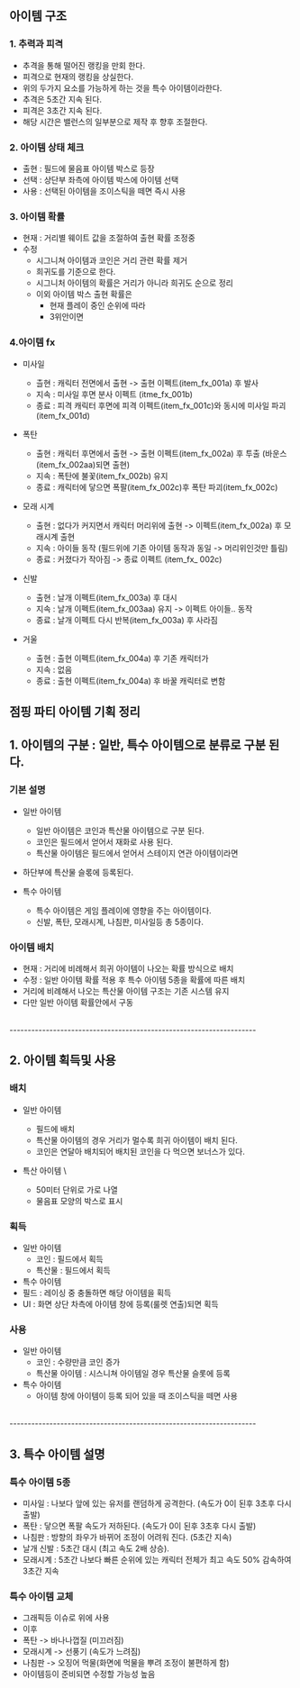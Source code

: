 ## 아이템 구조
### 1. 추력과 피격
- 추격을 통해 떨어진 랭킹을 만회 한다.
- 피격으로 현재의 랭킹을 상실한다. 
- 위의 두가지 요소를 가능하게 하는 것을 특수 아이템이라한다.
- 추격은 5초간 지속 된다. 
- 피격은 3초간 지속 된다. 
- 해당 시간은 밸런스의 일부분으로 제작 후 향후 조절한다. 

### 2. 아이템 상태 체크
- 출현 : 필드에 물음표 아이템 박스로 등장 
- 선택 : 상단부 좌측에 아이템 박스에 아이템 선택 
- 사용 : 선택된 아이템을 조이스틱을 떼면 즉시 사용

### 3. 아이템 확률
- 현재 : 거리별 웨이트 값을 조절하여 출현 확률 조정중
- 수정 
  - 시그니쳐 아이템과 코인은 거리 관련 확률 제거
  - 희귀도를 기준으로 한다.
  - 시그니처 아이템의 확률은 거리가 아니라 희귀도 순으로 정리
  - 이외 아이템 박스 출현 확률은
    - 현재 플레이 중인 순위에 따라 
    - 3위안이면 


### 4.아이템 fx
- 미사일
  - 츨현 : 캐릭터 전면에서 출현 -> 출현 이펙트(item_fx_001a) 후 발사
  - 지속 : 미사일 후면 분사 이펙트 (itme_fx_001b) 
  - 종료 : 피격 캐릭터 후면에 피격 이펙트(item_fx_001c)와 동시에 미사일 파괴 (item_fx_001d) 

- 폭탄
  - 출현 : 캐릭터 후면에서 출현 -> 출현 이펙트(item_fx_002a) 후 투출 (바운스(item_fx_002aa)되면 출현)
  - 지속 : 폭탄에 불꽃(item_fx_002b) 유지
  - 종료 : 캐릭터에 닿으면 폭팔(item_fx_002c)후 폭탄 파괴(item_fx_002c)

- 모래 시계
  - 출현 : 없다가 커지면서 캐릭터 머리위에 출현 -> 이펙트(item_fx_002a) 후 모래시계 출현
  - 지속 : 아이들 동작 (필드위에 기존 아이템 동작과 동일 -> 머리위인것만 틀림)
  - 종료 : 커졌다가 작아짐 -> 종료 이펙트 (item_fx_ 002c)

- 신발
  - 출현 : 날개 이펙트(item_fx_003a) 후 대시
  - 지속 : 날개 이펙트(item_fx_003aa) 유지 -> 이펙트 아이들.. 동작 
  - 종료 : 날개 이펙트 다시 반복(item_fx_003a) 후 사라짐  

- 거울
  - 출현 : 출현 이펙트(item_fx_004a) 후 기존 캐릭터가  
  - 지속 : 없음
  - 종료 : 출현 이펙트(item_fx_004a) 후 바꿀 캐릭터로 변함  


## 점핑 파티 아이템 기획 정리

## 1. 아이템의 구분 : 일반, 특수 아이템으로 분류로 구분 된다. 
### 기본 설명 
- 일반 아이템
  - 일반 아이템은 코인과 특산물 아이템으로 구분 된다. 
  - 코인은 필드에서 얻어서 재화로 사용 된다.
  - 특산물 아이템은 필드에서 얻어서 스테이지 연관 아이템이라면 
- 하단부에 특산물 슬롟에 등록된다. 

- 특수 아이템 
  - 특수 아이템은 게임 플레이에 영향을 주는 아이템이다. 
  - 신발, 폭탄, 모래시계, 나침판, 미사일등 총 5종이다. 

### 아이템 배치 
- 현재 : 거리에 비례해서 희귀 아이템이 나오는 확률 방식으로 배치
- 수정 : 일반 아이템 확률 적용 후 특수 아이템 5종을 확률에 따른 배치
- 거리에 비례해서 나오는 특산물 아이템 구조는 기존 시스템 유지 
- 다만 일반 아이템 확률안에서 구동 
 
<br>
--------------------------------------------------------------------
<br>

## 2. 아이템 획득및 사용
### 배치
- 일반 아이템 
  - 필드에 배치 
  - 특산물 아이템의 경우 거리가 멀수록 희귀 아이템이 배치 된다.
  - 코인은 연달아 배치되어 배치된 코인을 다 먹으면 보너스가 있다. 

- 특산 아이템  \
  - 50미터 단위로 가로 나열 
  - 물음표 모양의 박스로 표시 

### 획득
- 일반 아이템 
  - 코인 : 필드에서 획득
  - 특산물 : 필드에서 획득 
- 특수 아이템
 - 필드 : 레이싱 중 충돌하면 해당 아이템을 획득
 - UI : 화면 상단 차측에 아이템 창에 등록(룰렛 연출)되면 획득

### 사용
- 일반 아이템 
  - 코인 : 수량만큼 코인 증가
  - 특산물 아이템 : 시스니쳐 아이템일 경우 특산물 슬롯에 등록
- 특수 아이템
  - 아이템 창에 아이템이 등록 되어 있을 때 조이스틱을 떼면 사용
  
<br>
--------------------------------------------------------------------
<br>

## 3. 특수 아이템 설명 
### 특수 아이템 5종
- 미사일 : 나보다 앞에 있는 유저를 랜덤하게 공격한다. (속도가 0이 된후 3초후 다시 출발) 
- 폭탄 : 닿으면 폭팔 속도가 저하된다. (속도가 0이 된후 3초후 다시 출발)
- 나침판 : 방향의 좌우가 바뀌어 조정이 어려워 진다. (5초간 지속)
- 날개 신발 : 5초간 대시 (최고 속도 2배 상승).
- 모래시계 : 5초간 나보다 빠른 순위에 있는 캐릭터 전체가 최고 속도 50% 감속하여 3초간 지속

### 특수 아이템 교체
- 그래픽등 이슈로 위에 사용
- 이후
- 폭탄 -> 바나나껍질 (미끄러짐)
- 모래시계 -> 선풍기 (속도가 느려짐)
- 나침판 -> 오징어 먹물(화면에 먹물을 뿌려 조정이 불편하게 함)
- 아이템등이 준비되면 수정할 가능성 높음











